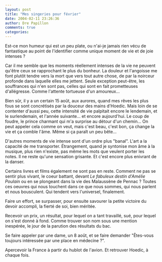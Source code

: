 ```yaml
---
layout: post
title: "Mes singeries pour février"
date: 2004-02-11 23:26:36
author: Dre Papillon
comments: true
categories: 
---
```



Est-ce mon humeur qui est un peu plate, ou n'ai-je jamais rien vécu de fantastique au point de l'identifier comme unique moment de vie et de joie intenses ?

Car il me semble que les moments réellement intenses de la vie ne peuvent qu'être ceux se rapprochant le plus du bonheur.  La douleur et l'angoisse me font plutôt tendre vers la mort que vers tout autre chose, de par la noirceur profonde dans laquelle elles me jettent.  Seule exception peut-être, les souffrances qui n'en sont pas, celles qui sont en fait prometteuses d'allégresse.  Comme l'attente tortueuse d'un amoureux...

Bien sûr, il y a un certain 15 août, aux aurores, quand mes rêves les plus fous se sont concrétisés par la douceur des mains d'Hoedic.  Mais loin de se contenter d'aussi peu, cette intensité de vie palpitait encore le lendemain, et le surlendemain, et l'année suivante...  et encore aujourd'hui.  Le coup de foudre, le prince charmant qui m'a surprise au détour d'un chemin...  On peut appeler cela comme on veut, mais c'est beau, c'est bon, ça change la vie et ça comble l'âme.  Même si ça paraît un peu bête...

D'autres moments de vie intense sont d'un ordre plus "banal".  L'art a la capacité de me transporter.  Étrangement, quand je syntonise mon âme à la musique, plus rien n'existe, pas même les mots que veulent porter les notes.  Il ne reste qu'une sensation grisante.  Et c'est encore plus enivrant de la danser.

Certains livres et films également ne sont pas en reste.  Comment ne pas se sentir plus vivant, le coeur battant, devant *Le fabuleux destin d'Amélie Poulain* ou en se plongeant dans la vie des Malaussène de Pennac ?  Toutes ces oeuvres qui nous touchent dans ce que nous sommes, qui nous parlent et nous bousculent.  Qui tendent vers l'universel, finalement.

Faire un effort, se surpasser, pour ensuite savourer la petite victoire du devoir accompli, la fierté de soi, bien méritée.

Recevoir un prix, un résultat, pour lequel on a tant travaillé, sué, pour lequel on s'est donné à fond.  Comme trouver son nom sous une mention inespérée, le jour de la parution des résultats du bac.

Se faire appeler par une dame, un 8 août, et se faire demander "Êtes-vous toujours intéressée par une place en médecine ?".

Apercevoir la France à partir du hublot de l'avion.  Et retrouver Hoedic, à chaque fois.